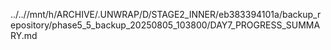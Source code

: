 ../..//mnt/h/ARCHIVE/.UNWRAP/D/STAGE2_INNER/eb383394101a/backup_repository/phase5_5_backup_20250805_103800/DAY7_PROGRESS_SUMMARY.md